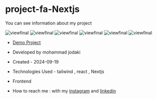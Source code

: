 # project-fa-Nextjs
You can see information about my project


![viewfinal](https://imgurl.ir/uploads/g31437_Screenshot_37.png)
![viewfinal](https://imgurl.ir/uploads/l509898_Screenshot_38.png)
![viewfinal](https://imgurl.ir/uploads/d64817_Screenshot_39.png)
![viewfinal](https://imgurl.ir/uploads/b003999_Screenshot_40.png)
![viewfinal](https://imgurl.ir/uploads/i086303_Screenshot_41.png)
![viewfinal](https://imgurl.ir/uploads/t72307_Screenshot_42.png)
- [Demo Project](https://project-fa-nextjs.vercel.app/)

- Developed by mohammad jodaki

- Created - 2024-09-19

- Technologies Used - tailwind , react , Nextjs

- Frontend

- How to reach me : with my [instagram](https://www.instagram.com/mohammad_jodaki_web) and [linkedin](https://www.linkedin.com/in/mohammad-jodakian/)
